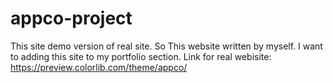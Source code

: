 # appco-project
This site demo version of real site. So This website written by myself. I want to adding this site to my portfolio section. Link for real webisite:   https://preview.colorlib.com/theme/appco/
